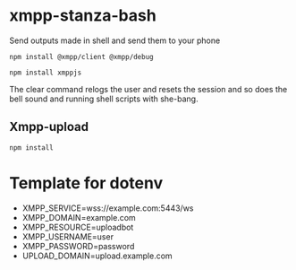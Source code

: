 # xmpp-stanza-bash
Send outputs made in shell and send them to your phone 


`npm install @xmpp/client @xmpp/debug`

`npm install xmppjs`


The clear command relogs the user and resets the session and so does the bell sound and running shell scripts with she-bang.



## Xmpp-upload

`npm install`


# Template for dotenv

 - XMPP_SERVICE=wss://example.com:5443/ws
 - XMPP_DOMAIN=example.com
 - XMPP_RESOURCE=uploadbot
 - XMPP_USERNAME=user
 - XMPP_PASSWORD=password
 - UPLOAD_DOMAIN=upload.example.com

